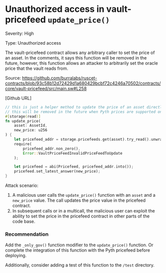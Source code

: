# Unauthorized access in vault-pricefeed `update_price()`

Severity: High

Type: Unauthorized access

The vault-pricefeed contract allows any arbitrary caller to set the price of an asset. In the comments, it says this function will be removed in the future, however, this function allows an attacker to arbitrarily set the oracle price that the vault reads from. 

Source: https://github.com/burralabs/ruscet-contracts/blob/93c58b12d72429d1a680429bcbf72c4246a70502/contracts/core/vault-pricefeed/src/main.sw#L258

[Github URL]
```rust
// this is just a helper method to update the price of an asset directly from VaultPricefeed
// this will be removed in the future when Pyth prices are supported on-chain
#[storage(read)]
fn update_price(
    asset: AssetId,
    new_price: u256
) {
    let pricefeed_addr = storage.pricefeeds.get(asset).try_read().unwrap_or(ZERO_CONTRACT);
    require(
        pricefeed_addr.non_zero(),
        Error::VaultPriceFeedInvalidPriceFeedToUpdate
    );

    let pricefeed = abi(Pricefeed, pricefeed_addr.into());
    pricefeed.set_latest_answer(new_price);
}
```

Attack scenario:

1) A malicious user calls the `update_price()` function with an `asset` and a `new_price` value. The call updates the price value in the pricefeed contract. 
2) In subsequent calls or in a multicall, the malicious user can exploit the ability to set the price in the pricefeed contract in other parts of the code base.

### Recommendation 

Add the `_only_gov()` function modifier to the `update_price()` function. Or complete the integration of this function with the Pyth pricefeed before deploying.

Additionally, consider adding a test of this function to the `/test` directory. 


